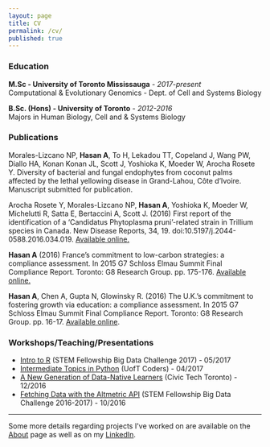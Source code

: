 ```yaml
---
layout: page
title: CV
permalink: /cv/
published: true
---
```


### Education
**M.Sc - University of Toronto Mississauga** - *2017-present*<br>
Computational & Evolutionary Genomics - Dept. of Cell and Systems Biology

**B.Sc. (Hons) - University of Toronto**  - *2012-2016*<br>
Majors in Human Biology, Cell and & Systems Biology

### Publications
Morales-Lizcano NP, **Hasan A**, To H, Lekadou TT, Copeland J, Wang PW, Diallo HA, Konan Konan JL, Scott J, Yoshioka K, Moeder W, Arocha Rosete Y. Diversity of bacterial and fungal endophytes from coconut palms affected by the lethal yellowing disease in Grand-Lahou, Côte d’Ivoire. Manuscript submitted for publication.

Arocha Rosete Y, Morales-Lizcano NP, **Hasan A**, Yoshioka K, Moeder W, Michelutti R, Satta E, Bertaccini A, Scott J. (2016) First report of the identification of a ‘Candidatus Phytoplasma pruni’-related strain in Trillium species in Canada. New Disease Reports, 34, 19. doi:10.5197/j.2044-0588.2016.034.019. [Available online.](https://www.ndrs.org.uk/article.php?id=034019#)

**Hasan A** (2016) France’s commitment to low-carbon strategies: a compliance assessment. In 2015 G7 Schloss Elmau Summit Final Compliance Report. Toronto: G8 Research Group. pp. 175-176. [Available online.](http://www.g8.utoronto.ca/evaluations/2015compliance-final/index.html)

**Hasan A**, Chen A, Gupta N, Glowinsky R. (2016) The U.K.’s commitment to fostering growth via education: a compliance assessment. In 2015 G7 Schloss Elmau Summit Final Compliance Report. Toronto: G8 Research Group. pp. 16-17. [Available online](http://www.g8.utoronto.ca/evaluations/2015compliance-final/index.html).

### Workshops/Teaching/Presentations

- [Intro to R](https://www.youtube.com/watch?v=z_irkhAErvc) (STEM Fellowship Big Data Challenge 2017) - 05/2017
- [Intermediate Topics in Python](https://www.youtube.com/watch?v=33Pgx0DlNmo&t=1419s) (UofT Coders) - 04/2017
- [A New Generation of Data-Native Learners](https://www.youtube.com/watch?v=yhOrvPaNqRY) (Civic Tech Toronto) - 12/2016
- [Fetching Data with the Altmetric API](https://www.youtube.com/watch?v=k981sK4ODWI) (STEM Fellowship Big Data Challenge 2016-2017) - 10/2016

---

Some more details regarding projects I've worked on are available on the [About](/about) page as well as on my [LinkedIn](https://www.linkedin.com/in/ahmedrhasan/).
